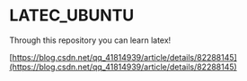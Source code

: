 # LATEC_UBUNTU
Through this repository you can learn latex! 

[https://blog.csdn.net/qq_41814939/article/details/82288145](https://blog.csdn.net/qq_41814939/article/details/82288145)
